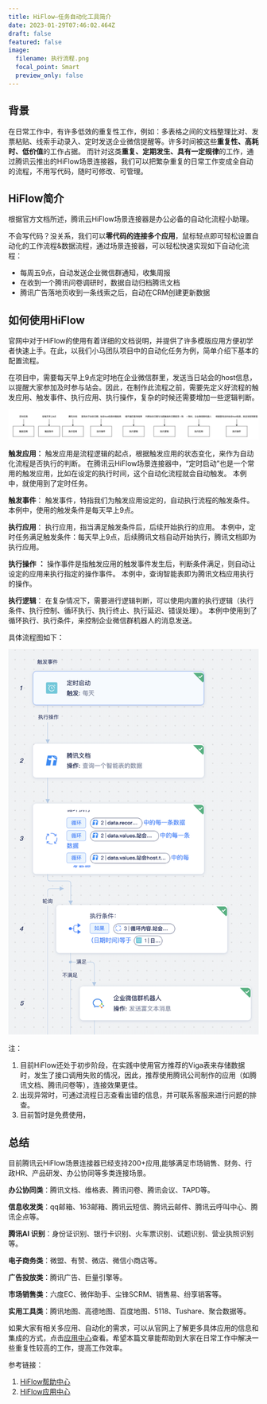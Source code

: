 ```yaml
---
title: HiFlow—任务自动化工具简介
date: 2023-01-29T07:46:02.464Z
draft: false
featured: false
image:
  filename: 执行流程.png
  focal_point: Smart
  preview_only: false
---
```

## 背景

在日常工作中，有许多低效的重复性工作，例如：多表格之间的文档整理比对、发票粘贴、线索手动录入、定时发送企业微信提醒等。许多时间被这些**重复性、高耗时、低价值**的工作占据。
而针对这类**重复、定期发生、具有一定规律**的工作，通过腾讯云推出的HiFlow场景连接器，我们可以把繁杂重复的日常工作变成全自动的流程，不用写代码，随时可修改、可管理。

## HiFlow简介

根据官方文档所述，腾讯云HiFlow场景连接器是办公必备的自动化流程小助理。

不会写代码？没关系，我们可以**零代码的连接多个应用**，鼠标轻点即可轻松设置自动化的工作流程&数据流程，通过场景连接器，可以轻松快速实现如下自动化流程：

* 每周五9点，自动发送企业微信群通知，收集周报
* 在收到一个腾讯问卷调研时，数据自动归档腾讯文档
* 腾讯广告落地页收到一条线索之后，自动在CRM创建更新数据

## 如何使用HiFlow

官网中对于HiFlow的使用有着详细的文档说明，并提供了许多模版应用方便初学者快速上手。在此，以我们小马团队项目中的自动化任务为例，简单介绍下基本的配置流程。

在项目中，需要每天早上9点定时地在企业微信群里，发送当日站会的host信息，以提醒大家参加及时参与站会。因此，在制作此流程之前，需要先定义好流程的触发应用、触发事件、执行应用、执行操作，复杂的时候还需要增加一些逻辑判断。

![执行流程](定时任务-流程.png)

**触发应用：**
触发应用是流程逻辑的起点，根据触发应用的状态变化，来作为自动化流程是否执行的判断。
在腾讯云HiFlow场景连接器中，“定时启动”也是一个常用的触发应用，比如在设定的执行时间，这个自动化流程就会自动触发。
本例中，就使用到了定时任务。

**触发事件**：
触发事件，特指我们为触发应用设定的，自动执行流程的触发条件。
本例中，使用的触发条件是每天早上9点。

**执行应用**：
执行应用，指当满足触发条件后，后续开始执行的应用。
本例中，定时任务满足触发条件：每天早上9点，后续腾讯文档自动开始执行，腾讯文档即为执行应用。

**执行操作** **：**
操作事件是指触发应用的触发事件发生后，判断条件满足，则自动让设定的应用来执行指定的操作事件。 
本例中，查询智能表即为腾讯文档应用执行的操作。

**执行逻辑**：
在复杂情况下，需要进行逻辑判断，可以使用内置的执行逻辑（执行条件、执行控制、循环执行、执行终止、执行延迟、错误处理）。
本例中使用到了循环执行、执行条件，来控制企业微信群机器人的消息发送。

具体流程图如下：

![流程图](定时任务-站会提醒.png)

注：

1. 目前HiFlow还处于初步阶段，在实践中使用官方推荐的Viga表来存储数据时，发生了接口调用失败的情况，因此，推荐使用腾讯公司制作的应用（如腾讯文档、腾讯问卷等），连接效果更佳。
2. 出现异常时，可通过流程日志查看出错的信息，并可联系客服来进行问题的排查。
3. 目前暂时是免费使用，

## 总结

目前腾讯云HiFlow场景连接器已经支持200+应用,能够满足市场销售、财务、行政HR、产品研发、办公协同等多类连接场景。

**办公协同类**：腾讯文档、维格表、腾讯问卷、腾讯会议、TAPD等。

**信息收发类**：qq邮箱、163邮箱、腾讯云短信、腾讯云邮件、腾讯云呼叫中心、腾讯企点等。

**腾讯AI 识别**：身份证识别、银行卡识别、火车票识别、试题识别、营业执照识别等。

**电子商务类**：微盟、有赞、微店、微信小商店等。

**广告投放类**：腾讯广告、巨量引擎等。

**市场销售类**：六度EC、微伴助手、尘锋SCRM、销售易、纷享销客等。

**实用工具类**：腾讯地图、高德地图、百度地图、5118、Tushare、聚合数据等。

如果大家有相关多应用、自动化的需求，可以从官网上了解更多具体应用的信息和集成的方式，点击[应用中心](https://ssp.cloud.tencent.com/apps/list)查看。希望本篇文章能帮助到大家在日常工作中解决一些重复性较高的工作，提高工作效率。

参考链接：

1. [HiFlow帮助中心](https://hiflow.tencent.com/docs)
2. [HiFlow应用中心](https://hiflow.tencent.com/apps/list)